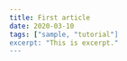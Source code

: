 ```yaml
---
title: First article
date: 2020-03-10
tags: ["sample, "tutorial"]
excerpt: "This is excerpt."
---
```


